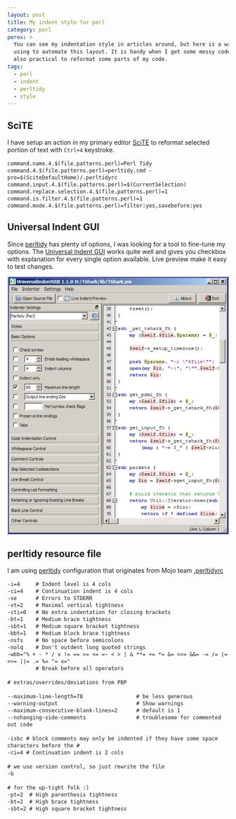 ```yaml
---
layout: post
title: My indent style for perl
category: perl
perex: >
  You can see my indentation style in articles around, but here is a way I am
  using to automate this layout. It is handy when I get some messy code and 
  also practical to reformat some parts of my code.
tags:
  - perl
  - indent
  - perltidy
  - style
---
```


## SciTE

I have setup an action in my primary editor [SciTE][scite] to reformat selected
portion of text with `Ctrl+4` keystroke.

    command.name.4.$(file.patterns.perl)=Perl Tidy
    command.4.$(file.patterns.perl)=perltidy.cmd -pro=$(SciteDefaultHome)/.perltidyrc
    command.input.4.$(file.patterns.perl)=$(CurrentSelection)
    command.replace.selection.4.$(file.patterns.perl)=1
    command.is.filter.4.$(file.patterns.perl)=1
    command.mode.4.$(file.patterns.perl)=filter:yes,savebefore:yes

## Universal Indent GUI

Since [perltidy][perltidy] has plenty of options, I was looking for a tool
to fine-tune my options. The [Universal Indent GUI][uig] works quite well
and gives you checkbox with explanation for every single option available.
Live preview make it easy to test changes.

![Universal Indent GUI](/img/uig.png)

## perltidy resource file

I am using [perltidy][perltidy] configuration that originates from Mojo team 
[.perltidyrc][mojo_perltidyrc]

    -i=4     # Indent level is 4 cols
    -ci=4    # Continuation indent is 4 cols
    -se      # Errors to STDERR
    -vt=2    # Maximal vertical tightness
    -cti=0   # No extra indentation for closing brackets
    -bt=1    # Medium brace tightness
    -sbt=1   # Medium square bracket tightness
    -bbt=1   # Medium block brace tightness
    -nsfs    # No space before semicolons
    -nolq    # Don't outdent long quoted strings
    -wbb="% + - * / x != == >= <= =~ < > | & **= += *= &= <<= &&= -= /= |= >>= ||= .= %= ^= x="
             # Break before all operators

    # extras/overrides/deviations from PBP

    --maximum-line-length=78                 # be less generous
    --warning-output                         # Show warnings
    --maximum-consecutive-blank-lines=2      # default is 1
    --nohanging-side-comments                # troublesome for commented out code

    -isbc # block comments may only be indented if they have some space characters before the #
    -ci=4 # Continuation indent is 2 cols

    # we use version control, so just rewrite the file
    -b

    # for the up-tight folk :)
    -pt=2  # High parenthesis tightness
    -bt=2  # High brace tightness
    -sbt=2 # High square bracket tightness


[scite]:           http://www.scintilla.org/SciTE.html
[uig]:             http://universalindent.sourceforge.net/
[perltidy]:        http://perltidy.sourceforge.net/
[mojo_perltidyrc]: http://github.com/kraih/mojo/blob/685a370c882b1e7f22fde88f00eb222c14cbb2c2/.perltidyrc
